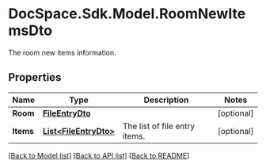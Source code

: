 # DocSpace.Sdk.Model.RoomNewItemsDto
The room new items information.

## Properties

Name | Type | Description | Notes
------------ | ------------- | ------------- | -------------
**Room** | [**FileEntryDto**](FileEntryDto.md) |  | [optional] 
**Items** | [**List&lt;FileEntryDto&gt;**](FileEntryDto.md) | The list of file entry items. | [optional] 

[[Back to Model list]](../README.md#documentation-for-models) [[Back to API list]](../README.md#documentation-for-api-endpoints) [[Back to README]](../README.md)

